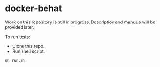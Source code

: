 docker-behat
============
Work on this repository is still in progress.
Description and manuals will be provided later.

To run tests:
* Clone this repo.
* Run shell script.
```
sh run.sh
